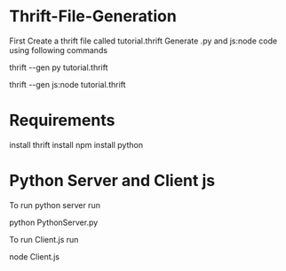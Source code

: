 # Thrift-File-Generation

  First Create a thrift file called tutorial.thrift
  Generate .py and js:node code using following commands
  
  thrift --gen py tutorial.thrift
  
  thrift --gen js:node tutorial.thrift
  
# Requirements
  install thrift
  install npm
  install python
  
# Python Server and Client js  
  To run python server run
  
  python PythonServer.py
  
  To run Client.js run
  
  node Client.js 
  
